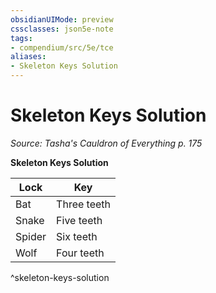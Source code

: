 ```yaml
---
obsidianUIMode: preview
cssclasses: json5e-note
tags:
- compendium/src/5e/tce
aliases:
- Skeleton Keys Solution
---
```

# Skeleton Keys Solution
*Source: Tasha's Cauldron of Everything p. 175* 

**Skeleton Keys Solution**

| Lock | Key |
|------|-----|
| Bat | Three teeth |
| Snake | Five teeth |
| Spider | Six teeth |
| Wolf | Four teeth |
^skeleton-keys-solution